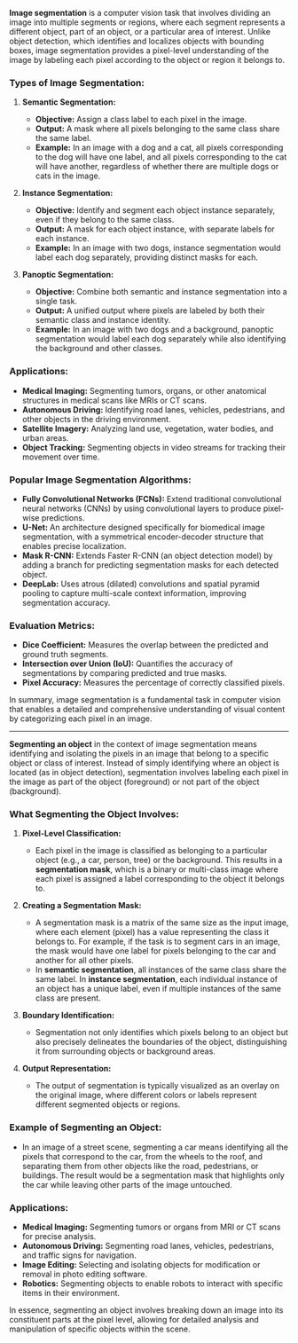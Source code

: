 **Image segmentation** is a computer vision task that involves dividing an image into multiple segments or regions, where each segment represents a different object, part of an object, or a particular area of interest. Unlike object detection, which identifies and localizes objects with bounding boxes, image segmentation provides a pixel-level understanding of the image by labeling each pixel according to the object or region it belongs to.

### Types of Image Segmentation:

1. **Semantic Segmentation:**
   - **Objective:** Assign a class label to each pixel in the image.
   - **Output:** A mask where all pixels belonging to the same class share the same label.
   - **Example:** In an image with a dog and a cat, all pixels corresponding to the dog will have one label, and all pixels corresponding to the cat will have another, regardless of whether there are multiple dogs or cats in the image.

2. **Instance Segmentation:**
   - **Objective:** Identify and segment each object instance separately, even if they belong to the same class.
   - **Output:** A mask for each object instance, with separate labels for each instance.
   - **Example:** In an image with two dogs, instance segmentation would label each dog separately, providing distinct masks for each.

3. **Panoptic Segmentation:**
   - **Objective:** Combine both semantic and instance segmentation into a single task.
   - **Output:** A unified output where pixels are labeled by both their semantic class and instance identity.
   - **Example:** In an image with two dogs and a background, panoptic segmentation would label each dog separately while also identifying the background and other classes.

### Applications:
- **Medical Imaging:** Segmenting tumors, organs, or other anatomical structures in medical scans like MRIs or CT scans.
- **Autonomous Driving:** Identifying road lanes, vehicles, pedestrians, and other objects in the driving environment.
- **Satellite Imagery:** Analyzing land use, vegetation, water bodies, and urban areas.
- **Object Tracking:** Segmenting objects in video streams for tracking their movement over time.

### Popular Image Segmentation Algorithms:
- **Fully Convolutional Networks (FCNs):** Extend traditional convolutional neural networks (CNNs) by using convolutional layers to produce pixel-wise predictions.
- **U-Net:** An architecture designed specifically for biomedical image segmentation, with a symmetrical encoder-decoder structure that enables precise localization.
- **Mask R-CNN:** Extends Faster R-CNN (an object detection model) by adding a branch for predicting segmentation masks for each detected object.
- **DeepLab:** Uses atrous (dilated) convolutions and spatial pyramid pooling to capture multi-scale context information, improving segmentation accuracy.

### Evaluation Metrics:
- **Dice Coefficient:** Measures the overlap between the predicted and ground truth segments.
- **Intersection over Union (IoU):** Quantifies the accuracy of segmentations by comparing predicted and true masks.
- **Pixel Accuracy:** Measures the percentage of correctly classified pixels.

In summary, image segmentation is a fundamental task in computer vision that enables a detailed and comprehensive understanding of visual content by categorizing each pixel in an image.

---
**Segmenting an object** in the context of image segmentation means identifying and isolating the pixels in an image that belong to a specific object or class of interest. Instead of simply identifying where an object is located (as in object detection), segmentation involves labeling each pixel in the image as part of the object (foreground) or not part of the object (background).

### What Segmenting the Object Involves:

1. **Pixel-Level Classification:**
   - Each pixel in the image is classified as belonging to a particular object (e.g., a car, person, tree) or the background. This results in a **segmentation mask**, which is a binary or multi-class image where each pixel is assigned a label corresponding to the object it belongs to.

2. **Creating a Segmentation Mask:**
   - A segmentation mask is a matrix of the same size as the input image, where each element (pixel) has a value representing the class it belongs to. For example, if the task is to segment cars in an image, the mask would have one label for pixels belonging to the car and another for all other pixels.
   - In **semantic segmentation**, all instances of the same class share the same label. In **instance segmentation**, each individual instance of an object has a unique label, even if multiple instances of the same class are present.

3. **Boundary Identification:**
   - Segmentation not only identifies which pixels belong to an object but also precisely delineates the boundaries of the object, distinguishing it from surrounding objects or background areas.

4. **Output Representation:**
   - The output of segmentation is typically visualized as an overlay on the original image, where different colors or labels represent different segmented objects or regions.

### Example of Segmenting an Object:
- In an image of a street scene, segmenting a car means identifying all the pixels that correspond to the car, from the wheels to the roof, and separating them from other objects like the road, pedestrians, or buildings. The result would be a segmentation mask that highlights only the car while leaving other parts of the image untouched.

### Applications:
- **Medical Imaging:** Segmenting tumors or organs from MRI or CT scans for precise analysis.
- **Autonomous Driving:** Segmenting road lanes, vehicles, pedestrians, and traffic signs for navigation.
- **Image Editing:** Selecting and isolating objects for modification or removal in photo editing software.
- **Robotics:** Segmenting objects to enable robots to interact with specific items in their environment.

In essence, segmenting an object involves breaking down an image into its constituent parts at the pixel level, allowing for detailed analysis and manipulation of specific objects within the scene.